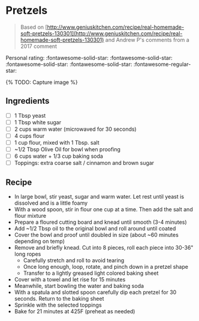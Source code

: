 # Pretzels

> Based on [http://www.geniuskitchen.com/recipe/real-homemade-soft-pretzels-130301](http://www.geniuskitchen.com/recipe/real-homemade-soft-pretzels-130301) and Andrew P's comments from a 2017 comment

<!-- {cts} rating=4; (User can specify rating on scale of 1-5) -->

Personal rating: :fontawesome-solid-star: :fontawesome-solid-star: :fontawesome-solid-star: :fontawesome-solid-star: :fontawesome-regular-star:

<!-- {cte} -->

<!-- {cts} name_image=None; (User can specify image name) -->

{% TODO: Capture image %}

<!-- {cte} -->

## Ingredients

- [ ] 1 Tbsp yeast
- [ ] 1 Tbsp white sugar
- [ ] 2 cups warm water (microwaved for 30 seconds)
- [ ] 4 cups flour
- [ ] 1 cup flour, mixed with 1 Tbsp. salt
- [ ] ~1/2 Tbsp Olive Oil for bowl when proofing
- [ ] 6 cups water + 1/3 cup baking soda
- [ ] Toppings: extra coarse salt / cinnamon and brown sugar

## Recipe

- In large bowl, stir yeast, sugar and warm water. Let rest until yeast is dissolved and is a little foamy
- With a wood spoon, stir in flour one cup at a time. Then add the salt and flour mixture
- Prepare a floured cutting board and knead until smooth (3-4 minutes)
- Add ~1/2 Tbsp oil to the original bowl and roll around until coated
- Cover the bowl and proof until doubled in size (about ~60 minutes depending on temp)
- Remove and briefly knead. Cut into 8 pieces, roll each piece into 30-36" long ropes
    - Carefully stretch and roll to avoid tearing
    - Once long enough, loop, rotate, and pinch down in a pretzel shape
    - Transfer to a lightly greased light colored baking sheet
- Cover with a towel and let rise for 15 minutes
- Meanwhile, start bowling the water and baking soda
- With a spatula and slotted spoon carefully dip each pretzel for 30 seconds. Return to the baking sheet
- Sprinkle with the selected toppings
- Bake for 21 minutes at 425F (preheat as needed)
